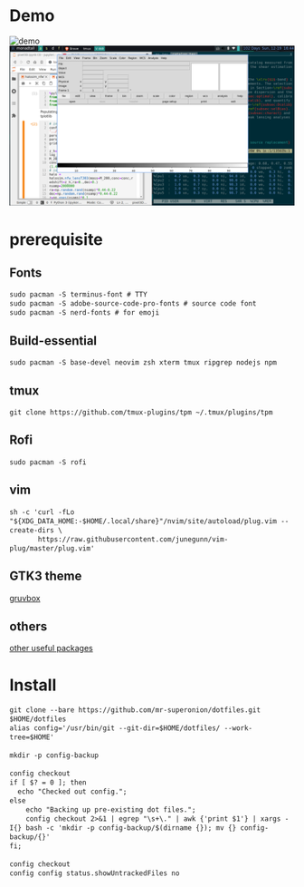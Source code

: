 # Demo
<img src="demo/remote_server.png" alt="demo" width="600">

<img src="demo/tilingwm.png" alt="demo" width="600">


# prerequisite

## Fonts

```shell
sudo pacman -S terminus-font # TTY
sudo pacman -S adobe-source-code-pro-fonts # source code font
sudo pacman -S nerd-fonts # for emoji
```

## Build-essential

```shell
sudo pacman -S base-devel neovim zsh xterm tmux ripgrep nodejs npm
```
## tmux

```shell
git clone https://github.com/tmux-plugins/tpm ~/.tmux/plugins/tpm
```

## Rofi

```shell
sudo pacman -S rofi
```

## vim

```shell
sh -c 'curl -fLo "${XDG_DATA_HOME:-$HOME/.local/share}"/nvim/site/autoload/plug.vim --create-dirs \
       https://raw.githubusercontent.com/junegunn/vim-plug/master/plug.vim'
```

## GTK3 theme
[gruvbox](https://github.com/3ximus/gruvbox-gtk.git)

## others
[other useful packages](http://member.ipmu.jp/xiangchong.li/usefulpac)

# Install

```shell
git clone --bare https://github.com/mr-superonion/dotfiles.git $HOME/dotfiles
alias config='/usr/bin/git --git-dir=$HOME/dotfiles/ --work-tree=$HOME'

mkdir -p config-backup

config checkout
if [ $? = 0 ]; then
  echo "Checked out config.";
else
    echo "Backing up pre-existing dot files.";
    config checkout 2>&1 | egrep "\s+\." | awk {'print $1'} | xargs -I{} bash -c 'mkdir -p config-backup/$(dirname {}); mv {} config-backup/{}'
fi;

config checkout
config config status.showUntrackedFiles no
```
